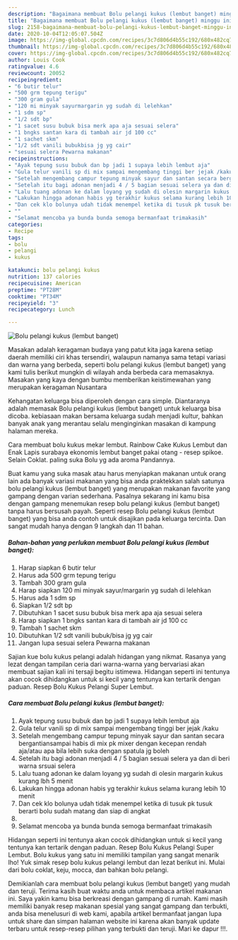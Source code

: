 ```yaml
---
description: "Bagaimana membuat Bolu pelangi kukus (lembut banget) minggu ini"
title: "Bagaimana membuat Bolu pelangi kukus (lembut banget) minggu ini"
slug: 2158-bagaimana-membuat-bolu-pelangi-kukus-lembut-banget-minggu-ini
date: 2020-10-04T12:05:07.504Z
image: https://img-global.cpcdn.com/recipes/3c7d806d4b55c192/680x482cq70/bolu-pelangi-kukus-lembut-banget-foto-resep-utama.jpg
thumbnail: https://img-global.cpcdn.com/recipes/3c7d806d4b55c192/680x482cq70/bolu-pelangi-kukus-lembut-banget-foto-resep-utama.jpg
cover: https://img-global.cpcdn.com/recipes/3c7d806d4b55c192/680x482cq70/bolu-pelangi-kukus-lembut-banget-foto-resep-utama.jpg
author: Louis Cook
ratingvalue: 4.6
reviewcount: 20052
recipeingredient:
- "6 butir telur"
- "500 grm tepung terigu"
- "300 gram gula"
- "120 mi minyak sayurmargarin yg sudah di lelehkan"
- "1 sdm sp"
- "1/2 sdt bp"
- "1 sacet susu bubuk bisa merk apa aja sesuai selera"
- "1 bngks santan kara di tambah air jd 100 cc"
- "1 sachet skm"
- "1/2 sdt vanili bubukbisa jg yg cair"
- "sesuai selera Pewarna makanan"
recipeinstructions:
- "Ayak tepung susu bubuk dan bp jadi 1 supaya lebih lembut aja"
- "Gula telur vanili sp di mix sampai mengembang tinggi ber jejak /kaku"
- "Setelah mengembang campur tepung minyak sayur dan santan secara bergantiansampai habis di mix pk mixer dengan kecepan rendah aja/atau apa bila lebih suka dengan spatula jg boleh"
- "Setelah itu bagi adonan menjadi 4 / 5 bagian sesuai selera ya dan di beri warna srsuai selera"
- "Lalu tuang adonan ke dalam loyang yg sudah di olesin margarin kukus kurang lbh 5 menit"
- "Lakukan hingga adonan habis yg terakhir kukus selama kurang lebih 10 menit"
- "Dan cek klo bolunya udah tidak menempel ketika di tusuk pk tusuk berarti bolu sudah matang dan siap di angkat"
- ""
- "Selamat mencoba ya bunda bunda semoga bermanfaat trimakasih"
categories:
- Recipe
tags:
- bolu
- pelangi
- kukus

katakunci: bolu pelangi kukus 
nutrition: 137 calories
recipecuisine: American
preptime: "PT28M"
cooktime: "PT34M"
recipeyield: "3"
recipecategory: Lunch

---
```



![Bolu pelangi kukus (lembut banget)](https://img-global.cpcdn.com/recipes/3c7d806d4b55c192/680x482cq70/bolu-pelangi-kukus-lembut-banget-foto-resep-utama.jpg)

Masakan adalah keragaman budaya yang patut kita jaga karena setiap daerah memiliki ciri khas tersendiri, walaupun namanya sama tetapi variasi dan warna yang berbeda, seperti bolu pelangi kukus (lembut banget) yang kami tulis berikut mungkin di wilayah anda berbeda cara memasaknya. Masakan yang kaya dengan bumbu memberikan keistimewahan yang merupakan keragaman Nusantara

Kehangatan keluarga bisa diperoleh dengan cara simple. Diantaranya adalah memasak Bolu pelangi kukus (lembut banget) untuk keluarga bisa dicoba. kebiasaan makan bersama keluarga sudah menjadi kultur, bahkan banyak anak yang merantau selalu menginginkan masakan di kampung halaman mereka.

Cara membuat bolu kukus mekar lembut. Rainbow Cake Kukus Lembut dan Enak Lapis surabaya ekonomis lembut banget pakai otang - resep spikoe. Selain Coklat. paling suka Bolu yg ada aroma Pandannya.

Buat kamu yang suka masak atau harus menyiapkan makanan untuk orang lain ada banyak variasi makanan yang bisa anda praktekkan salah satunya bolu pelangi kukus (lembut banget) yang merupakan makanan favorite yang gampang dengan varian sederhana. Pasalnya sekarang ini kamu bisa dengan gampang menemukan resep bolu pelangi kukus (lembut banget) tanpa harus bersusah payah.
Seperti resep Bolu pelangi kukus (lembut banget) yang bisa anda contoh untuk disajikan pada keluarga tercinta. Dan sangat mudah hanya dengan 9 langkah dan 11 bahan.


<!--inarticleads1-->

##### Bahan-bahan yang perlukan membuat Bolu pelangi kukus (lembut banget):

1. Harap siapkan 6 butir telur
1. Harus ada 500 grm tepung terigu
1. Tambah 300 gram gula
1. Harap siapkan 120 mi minyak sayur/margarin yg sudah di lelehkan
1. Harus ada 1 sdm sp
1. Siapkan 1/2 sdt bp
1. Dibutuhkan 1 sacet susu bubuk bisa merk apa aja sesuai selera
1. Harap siapkan 1 bngks santan kara di tambah air jd 100 cc
1. Tambah 1 sachet skm
1. Dibutuhkan 1/2 sdt vanili bubuk/bisa jg yg cair
1. Jangan lupa sesuai selera Pewarna makanan


Sajian kue bolu kukus pelangi adalah hidangan yang nikmat. Rasanya yang lezat dengan tampilan ceria dari warna-warna yang bervariasi akan membuat sajian kali ini tersaji begitu istimewa. Hidangan seperti ini tentunya akan cocok dihidangkan untuk si kecil yang tentunya kan tertarik dengan paduan. Resep Bolu Kukus Pelangi Super Lembut. 

<!--inarticleads2-->

##### Cara membuat  Bolu pelangi kukus (lembut banget):

1. Ayak tepung susu bubuk dan bp jadi 1 supaya lebih lembut aja
1. Gula telur vanili sp di mix sampai mengembang tinggi ber jejak /kaku
1. Setelah mengembang campur tepung minyak sayur dan santan secara bergantiansampai habis di mix pk mixer dengan kecepan rendah aja/atau apa bila lebih suka dengan spatula jg boleh
1. Setelah itu bagi adonan menjadi 4 / 5 bagian sesuai selera ya dan di beri warna srsuai selera
1. Lalu tuang adonan ke dalam loyang yg sudah di olesin margarin kukus kurang lbh 5 menit
1. Lakukan hingga adonan habis yg terakhir kukus selama kurang lebih 10 menit
1. Dan cek klo bolunya udah tidak menempel ketika di tusuk pk tusuk berarti bolu sudah matang dan siap di angkat
1. 
1. Selamat mencoba ya bunda bunda semoga bermanfaat trimakasih


Hidangan seperti ini tentunya akan cocok dihidangkan untuk si kecil yang tentunya kan tertarik dengan paduan. Resep Bolu Kukus Pelangi Super Lembut. Bolu kukus yang satu ini memiliki tampilan yang sangat menarik lho! Yuk simak resep bolu kukus pelangi lembut dan lezat berikut ini. Mulai dari bolu coklat, keju, mocca, dan bahkan bolu pelangi. 

Demikianlah cara membuat bolu pelangi kukus (lembut banget) yang mudah dan teruji. Terima kasih buat waktu anda untuk membaca artikel makanan ini. Saya yakin kamu bisa berkreasi dengan gampang di rumah. Kami masih memiliki banyak resep makanan spesial yang sangat gampang dan terbukti, anda bisa menelusuri di web kami, apabila artikel bermanfaat jangan lupa untuk share dan simpan halaman website ini karena akan banyak update terbaru untuk resep-resep pilihan yang terbukti dan teruji. Mari ke dapur !!!. 

